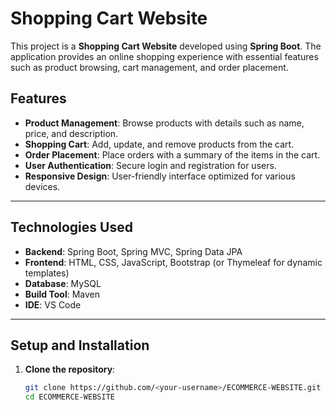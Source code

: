 # Shopping Cart Website

This project is a **Shopping Cart Website** developed using **Spring Boot**. The application provides an online shopping experience with essential features such as product browsing, cart management, and order placement.

## Features

- **Product Management**: Browse products with details such as name, price, and description.
- **Shopping Cart**: Add, update, and remove products from the cart.
- **Order Placement**: Place orders with a summary of the items in the cart.
- **User Authentication**: Secure login and registration for users.
- **Responsive Design**: User-friendly interface optimized for various devices.

---

## Technologies Used

- **Backend**: Spring Boot, Spring MVC, Spring Data JPA
- **Frontend**: HTML, CSS, JavaScript, Bootstrap (or Thymeleaf for dynamic templates)
- **Database**: MySQL
- **Build Tool**: Maven
- **IDE**:  VS Code 

---

## Setup and Installation

1. **Clone the repository**:
   ```bash
   git clone https://github.com/<your-username>/ECOMMERCE-WEBSITE.git
   cd ECOMMERCE-WEBSITE
